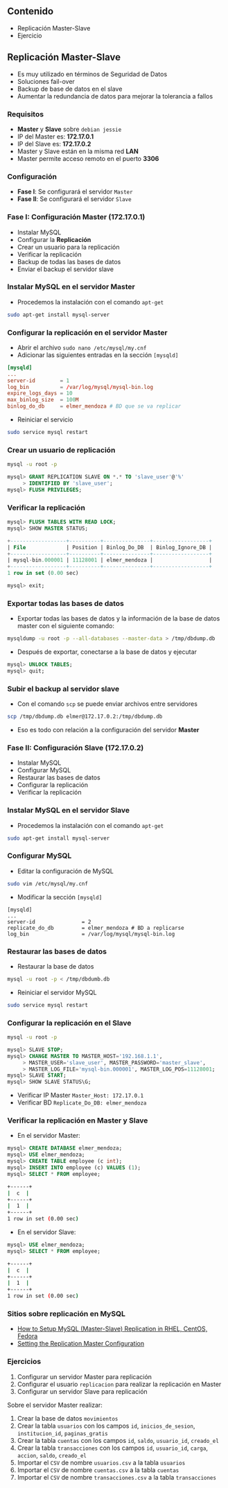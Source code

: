 ## Contenido

* Replicación Master-Slave
* Ejercicio

## Replicación Master-Slave

* Es muy utilizado en términos de Seguridad de Datos
* Soluciones fail-over
* Backup de base de datos en el slave
* Aumentar la redundancia de datos para mejorar la tolerancia a fallos

### Requisitos

* **Master** y **Slave** sobre `debian jessie`
* IP del Master es: **172.17.0.1**
* IP del Slave es: **172.17.0.2**
* Master y Slave están en la misma red **LAN**
* Master permite acceso remoto en el puerto **3306**

### Configuración

* **Fase I**: Se configurará el servidor `Master`
* **Fase II**: Se configurará el servidor `Slave`

### Fase I: Configuración Master (172.17.0.1)

* Instalar MySQL
* Configurar la **Replicación**
* Crear un usuario para la replicación
* Verificar la replicación
* Backup de todas las bases de datos
* Enviar el backup el servidor slave

### Instalar MySQL en el servidor Master

* Procedemos la instalación con el comando `apt-get`

```sh
sudo apt-get install mysql-server
```

### Configurar la replicación en el servidor Master

* Abrir el archivo `sudo nano /etc/mysql/my.cnf`
* Adicionar las siguientes entradas en la sección `[mysqld]`

```conf
[mysqld]
...
server-id        = 1
log_bin          = /var/log/mysql/mysql-bin.log
expire_logs_days = 10
max_binlog_size  = 100M
binlog_do_db     = elmer_mendoza # BD que se va replicar
```

* Reiniciar el servicio

```sh
sudo service mysql restart
```

### Crear un usuario de replicación

```sh
mysql -u root -p
```

```sql
mysql> GRANT REPLICATION SLAVE ON *.* TO 'slave_user'@'%'
     > IDENTIFIED BY 'slave_user';
mysql> FLUSH PRIVILEGES;
```

### Verificar la replicación

```sql
mysql> FLUSH TABLES WITH READ LOCK;
mysql> SHOW MASTER STATUS;

+------------------+----------+---------------+------------------+
| File             | Position | Binlog_Do_DB  | Binlog_Ignore_DB |
+------------------+----------+---------------+------------------+
| mysql-bin.000001 | 11128001 | elmer_mendoza |                  |
+------------------+----------+---------------+------------------+
1 row in set (0.00 sec)

mysql> exit;
```

### Exportar todas las bases de datos

* Exportar todas las bases de datos y la información de la base de datos master con el siguiente comando:

```sh
mysqldump -u root -p --all-databases --master-data > /tmp/dbdump.db
```

* Después de exportar, conectarse a la base de datos y ejecutar

```sql
mysql> UNLOCK TABLES;
mysql> quit;
```

### Subir el backup al servidor slave

* Con el comando `scp` se puede enviar archivos entre servidores

```bash
scp /tmp/dbdump.db elmer@172.17.0.2:/tmp/dbdump.db
```

* Eso es todo con relación a la configuración del servidor **Master**

### Fase II: Configuración Slave (172.17.0.2)

* Instalar MySQL
* Configurar MySQL
* Restaurar las bases de datos
* Configurar la replicación
* Verificar la replicación

### Instalar MySQL en el servidor Slave

* Procedemos la instalación con el comando `apt-get`

```sh
sudo apt-get install mysql-server
```

### Configurar MySQL

* Editar la configuración de MySQL

```bash
sudo vim /etc/mysql/my.cnf
```

* Modificar la sección `[mysqld]`

```
[mysqld]
...
server-id               = 2
replicate_do_db         = elmer_mendoza # BD a replicarse
log_bin                 = /var/log/mysql/mysql-bin.log
```

### Restaurar las bases de datos

* Restaurar la base de datos

```bash
mysql -u root -p < /tmp/dbdumb.db
```

* Reiniciar el servidor MySQL

```bash
sudo service mysql restart
```

### Configurar la replicación en el Slave

```bash
mysql -u root -p
```

```sql
mysql> SLAVE STOP;
mysql> CHANGE MASTER TO MASTER_HOST='192.168.1.1',
     > MASTER_USER='slave_user', MASTER_PASSWORD='master_slave',
     > MASTER_LOG_FILE='mysql-bin.000001', MASTER_LOG_POS=11128001;
mysql> SLAVE START;
mysql> SHOW SLAVE STATUS\G;
```
* Verificar IP Master `Master_Host: 172.17.0.1`
* Verificar BD `Replicate_Do_DB: elmer_mendoza`

### Verificar la replicación en Master y Slave

* En el servidor Master:

```sql
mysql> CREATE DATABASE elmer_mendoza;
mysql> USE elmer_mendoza;
mysql> CREATE TABLE employee (c int);
mysql> INSERT INTO employee (c) VALUES (1);
mysql> SELECT * FROM employee;
```

```bash
+------+
|  c  |
+------+
|  1  |
+------+
1 row in set (0.00 sec)
```

* En el servidor Slave:

```sql
mysql> USE elmer_mendoza;
mysql> SELECT * FROM employee;
```

```bash
+------+
|  c  |
+------+
|  1  |
+------+
1 row in set (0.00 sec)
```

### Sitios sobre replicación en MySQL

* [How to Setup MySQL (Master-Slave) Replication in RHEL, CentOS, Fedora](http://www.tecmint.com/how-to-setup-mysql-master-slave-replication-in-rhel-centos-fedora/)
* [Setting the Replication Master Configuration](http://dev.mysql.com/doc/refman/5.1/en/replication-howto-masterbaseconfig.html)

### Ejercicios

1. Configurar un servidor Master para replicación
2. Configurar el usuario `replicacion` para realizar la replicación en Master
3. Configurar un servidor Slave para replicación

Sobre el servidor Master realizar:

1. Crear la base de datos `movimientos`
4. Crear la tabla `usuarios` con los campos `id`, `inicios_de_sesion`, `institucion_id`, `paginas_gratis`
5. Crear la tabla `cuentas` con los campos `id`, `saldo`, `usuario_id`, `creado_el`
6. Crear la tabla `transacciones` con los campos `id`, `usuario_id`, `carga`, `accion`, `saldo`, `creado_el`
7. Importar el `CSV` de nombre `usuarios.csv` a la tabla `usuarios`
8. Importar el `CSV` de nombre `cuentas.csv` a la tabla `cuentas`
9. Importar el `CSV` de nombre `transacciones.csv` a la tabla `transacciones`
